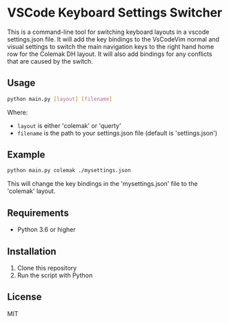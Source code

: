 # VSCode Keyboard Settings Switcher

This is a command-line tool for switching keyboard layouts in a vscode settings.json
file. It will add the key bindings to the VsCodeVim normal and visual settings to
switch the main navigation keys to the right hand home row for the Colemak DH layout.
It will also add bindings for any conflicts that are caused by the switch.

## Usage

```bash
python main.py [layout] [filename]
```

Where:

- `layout` is either 'colemak' or 'querty'
- `filename` is the path to your settings.json file (default is 'settings.json')

## Example

```bash
python main.py colemak ./mysettings.json
```

This will change the key bindings in the 'mysettings.json' file to the 'colemak' layout.

## Requirements

- Python 3.6 or higher

## Installation

1. Clone this repository
2. Run the script with Python

## License

MIT
